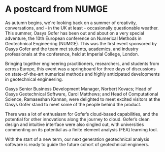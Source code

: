 # A postcard from NUMGE

As autumn begins, we're looking back on a summer of creativity, conversations, and - in the UK at least - occasionally questionable weather. This summer, Oasys Gofer has been out and about on a very special adventure, the 10th European conference on Numerical Methods in Geotechnical Engineering (NUMGE). This was the first event sponsored by Oasys Gofer and the team met students, academics, and industry professionals at the conference, held at Imperial College, London.

Bringing together engineering practitioners, researchers, and students from across Europe, this event was a springboard for three days of discussions on state-of-the-art numerical methods and highly anticipated developments in geotechnical engineering.

Oasys Senior Business Development Manager, Norbert Kovacs; Head of Oasys Geotechnical Software, Carol Matthews; and Head of Computational Science, Ramaseshan Kannan, were delighted to meet excited visitors at the Oasys Gofer stand to meet some of the people behind the product.

There was a lot of enthusiasm for Gofer’s cloud-based capabilities, and the potential for other innovations along the journey to cloud. Gofer’s clean design and intuitive interface were also singled out, with universities commenting on its potential as a finite element analysis (FEA) learning tool.

With the start of a new term, our next generation geotechnical analysis software is ready to guide the future cohort of geotechnical engineers.
